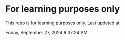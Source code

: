 # For learning purposes only
This repo is for learning purposes only.
Last updated at

Friday, September 27, 2024 8:37:24 AM

